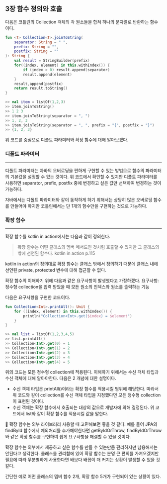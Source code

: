 ## 3장 함수 정의와 호출

다음은 코틀린의 Collection 객체의 각 원소들을 합쳐 하나의 문자열로 반환하는 함수이다.
~~~kotlin
fun <T> Collection<T>.joinToString(
	separator: String = " ",
	prefix: String = "",
	postfix: String = ""
): String {
	val result = StringBuilder(prefix)
	for((index, element) in this.withIndex()) {
		if (index > 0) result.append(separator)
		result.append(element)
	}
	result,append(postfix)
	return result.toString()
}

>> val item = listOf(1,2,3)
>> item.joinToString()
>> 1 2 3
>> item.joinToString(separator = ", ")
>> 1, 2, 3
>> item.joinToString(separator = ", ", prefix = "{", postfix = "}")
>> {1, 2, 3}
~~~

위 코드를 중심으로 디폴트 파라미터와 확장 함수에 대해 알아보겠다.

### 디폴트 파라미터
---
디폴트 파라미터는 자바의 오버로딩을 편하게 구현할 수 있는 방법으로 함수의 파라미터의 기본값을 설정할 수 있는 것이다. 위 코드에서 확인할 수 있지만 디폴트 파라미터를 사용하면 separator, prefix, postfix 중에 변경하고 싶은 값만 선택하여 변경하는 것이 가능하다.

자바에서는 디폴트 파라미터와 같이 동작하게 하기 위해서는 상당히 많은 오버로딩 함수를 만들어야 하지만 코틀린에서는 단 1개의 함수만을 구현하는 것으로 가능하다.

### 확장 함수
---
확장 함수를 kotlin in action에서는 다음과 같이 정의한다.
> 확장 함수는 어떤 클래스의 멤버 메서드인 것처럼 호출할 수 있지만 그 클래스의 밖에 선언된 함수다.
> kotlin in action p.115

kotlin in action의 정의대로 확장 함수는 클래스 밖에서 정의하기 때문에 클래스 내에 선언된 private, protected 변수에 대해 접근할 수 없다.

확장 함수의 이해하기 위해 다음과 같은 요구사항이 발생했다고 가정하겠다. 
 요구사항: 정수형 collection을 입력 받았을 때 모든 원소의 인덱스와 원소를 출력하는 기능

다음은 요구사항을 구현한 코드이다.
```kotlin
fun Collection<Int>.printAll(): Unit {  
    for ((index, element) in this.withIndex()) {  
        println("Collection<Int>.get($index) = $element")  
    }  
}

>> val list = listOf(1,2,3,4,5)
>> list.printAll()
>> Collection<Int>.get(0) = 1
>> Collection<Int>.get(1) = 2
>> Collection<Int>.get(2) = 3
>> Collection<Int>.get(3) = 4
>> Collection<Int>.get(4) = 5
```

위의 코드는 모든 정수형 collection에 적용된다. 이해하기 위해서는 수신 객체 타입과 수신 객체에 대해 알아야한다. 다음은 2 개념에 대한 설명이다.
- 수신 객체 타입은 printAll()이라는 확장 함수를 적용시킬 범위에 해당한다. 따라서 위 코드와 같이 collection<Int>를 수신 객체 타입을 지정했다면 모든 정수형 collection이 표현된 것이다.
- 수신 객체는 확장 함수에서 호출되는 대상의 값으로 개발자에 의해 결정된다. 위 코드에서 list와 같이 확장 함수를 적용시킬 값을 말한다.

🥕 확장 함수는 외부 라이브러리 사용할 때 고민해보면 좋을 것 같다. 예를 들어 JPA의 findById 함수에서 예외처리를 추가해야한다면 getByIdOrThrow, findByIdOrThrow와 같은 확장 함수를 구현하여 쉽게 요구사항을 해결할 수 있을 것이다.

확장 함수는 외부에서 제공하고 싶은 함수를 만들 수 있는만큼 편리하지만 남용해서는 안된다고 생각한다. 클래스를 관리함에 있어 확장 함수는 분명 큰 편의를 가져오겠지만 필요에 따라 무분별하게 사용한다면 배보다 배꼽이 더 커지는 상황이 발생할 수 있을 것 같다.

간단한 예로 어떤 클래스의 멤버 함수 2개, 확장 함수 5개가[]() 구현되어 있는 상황이 있다.